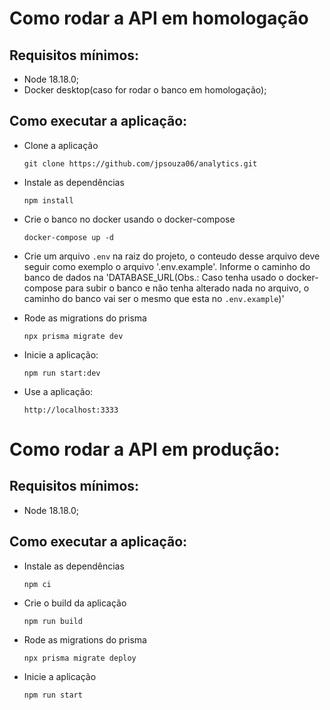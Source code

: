 # Como rodar a API em homologação

## Requisitos mínimos:
- Node 18.18.0;
- Docker desktop(caso for rodar o banco em homologação);

## Como executar a aplicação:
- Clone a aplicação
  ```
  git clone https://github.com/jpsouza06/analytics.git
  ```

- Instale as dependências
  ```
  npm install
  ```

- Crie o banco no docker usando o docker-compose
  ```
  docker-compose up -d
  ```

- Crie um arquivo `.env` na raiz do projeto, o conteudo desse arquivo deve 
seguir como exemplo o arquivo '.env.example'. Informe o caminho do banco de 
dados na 'DATABASE_URL(Obs.: Caso tenha usado o docker-compose para subir o banco
e não tenha alterado nada no arquivo, o caminho do banco vai ser o mesmo que esta no `.env.example`)'

- Rode as migrations do prisma
  ```
  npx prisma migrate dev
  ```

- Inicie a aplicação:
  ```
  npm run start:dev
  ```

- Use a aplicação:
  ```
  http://localhost:3333
  ```

# Como rodar a API em produção:

## Requisitos mínimos:
- Node 18.18.0;

## Como executar a aplicação:
- Instale as dependências
  ```
  npm ci
  ```

- Crie o build da aplicação
  ```
  npm run build
  ```

- Rode as migrations do prisma
  ```
  npx prisma migrate deploy
  ```

- Inicie a aplicação
  ```
  npm run start
  ```

